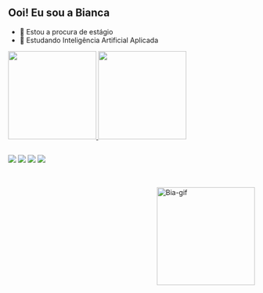 ## Ooi! Eu sou a Bianca


- 🔭 Estou a procura de estágio
- 🌱 Estudando Inteligência Artificial Aplicada

<div>
  <a href="https://github.com/biapeters">
  <img height="180em" src=https://github-readme-stats.vercel.app/api?username=biapeters&show_icons=true&theme=material-palenight&include_all_commits=true&count_private=true"/>
  <img height="180em" src="https://github-readme-stats.vercel.app/api/top-langs/?username=biapeters&layout=compact&langs_count=16&theme=material-palenight"/>
</div>

##

<div>
  <a href="https://www.instagram.com/biia.peters/?next=%2Freel%2FC_su8QTuF7w%2F" target="_blank"><img src="https://img.shields.io/badge/-Instagram-%23E4405F?style=for-the-badge&logo=instagram&logoColor=white" target="_blank"></a>
  <a href="www.linkedin.com/in/bianca-peters-barroso-019524230" target="_blank"><img src="https://img.shields.io/badge/-LinkedIn-%230077B5?style=for-the-badge&logo=linkedin&logoColor=white" target="_blank"></a> 
  <a href="https://www.tumblr.com/biankinhazinha" target="_blank"><img src="https://img.shields.io/badge/Tumblr-%2336465D.svg?&style=for-the-badge&logo=Tumblr&logoColor=white" target="_blank"></a> 
  <a href="https://steamcommunity.com/profiles/76561198980419795/" target="_blank"><img src="https://img.shields.io/badge/Steam-000000?style=for-the-badge&logo=steam&logoColor=white" target="_blank"></a> 
</div>

##

<div style="display: inline_block"><br>
  <img align="right" alt=Bia-gif src="https://media.discordapp.net/attachments/693814082297659464/1285018508916424737/ezgif-5-18115e91c5.gif?ex=66e8be3f&is=66e76cbf&hm=495de2f49bbbf73396aef3dde96358c485904d5c7f2c0c49d52e0543ce3b90db&=&width=468&height=468" width="200" height="200">
</div>
